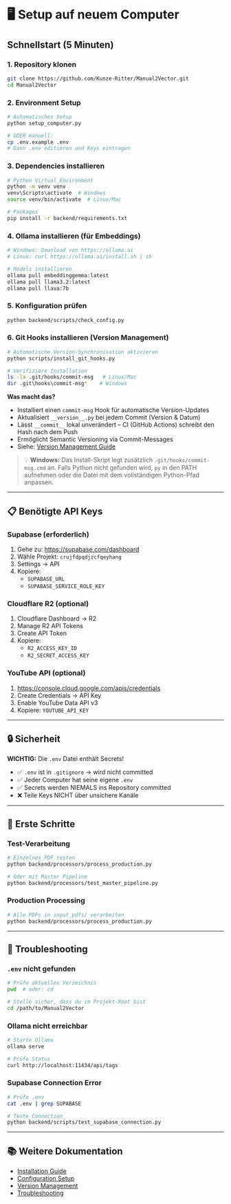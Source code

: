 # 🖥️ Setup auf neuem Computer

## Schnellstart (5 Minuten)

### 1. Repository klonen
```bash
git clone https://github.com/Kunze-Ritter/Manual2Vector.git
cd Manual2Vector
```

### 2. Environment Setup
```bash
# Automatisches Setup
python setup_computer.py

# ODER manuell:
cp .env.example .env
# Dann .env editieren und Keys eintragen
```

### 3. Dependencies installieren
```bash
# Python Virtual Environment
python -m venv venv
venv\Scripts\activate  # Windows
source venv/bin/activate  # Linux/Mac

# Packages
pip install -r backend/requirements.txt
```

### 4. Ollama installieren (für Embeddings)
```bash
# Windows: Download von https://ollama.ai
# Linux: curl https://ollama.ai/install.sh | sh

# Models installieren
ollama pull embeddinggemma:latest
ollama pull llama3.2:latest
ollama pull llava:7b
```

### 5. Konfiguration prüfen
```bash
python backend/scripts/check_config.py
```

### 6. Git Hooks installieren (Version Management)
```bash
# Automatische Version-Synchronisation aktivieren
python scripts/install_git_hooks.py

# Verifiziere Installation
ls -la .git/hooks/commit-msg   # Linux/Mac
dir .git\hooks\commit-msg*    # Windows
```

**Was macht das?**
- Installiert einen `commit-msg` Hook für automatische Version-Updates
- Aktualisiert `__version__.py` bei jedem Commit (Version & Datum)
- Lässt `__commit__` lokal unverändert – CI (GitHub Actions) schreibt den Hash nach dem Push
- Ermöglicht Semantic Versioning via Commit-Messages
- Siehe: [Version Management Guide](../development/VERSION_MANAGEMENT.md)

> 💡 **Windows:** Das Install-Skript legt zusätzlich `.git/hooks/commit-msg.cmd` an. Falls Python nicht gefunden wird, `py` in den PATH aufnehmen oder die Datei mit dem vollständigen Python-Pfad anpassen.

---

## 📋 Benötigte API Keys

### Supabase (erforderlich)
1. Gehe zu: https://supabase.com/dashboard
2. Wähle Projekt: `crujfdpqdjzcfqeyhang`
3. Settings → API
4. Kopiere:
   - `SUPABASE_URL`
   - `SUPABASE_SERVICE_ROLE_KEY`

### Cloudflare R2 (optional)
1. Cloudflare Dashboard → R2
2. Manage R2 API Tokens
3. Create API Token
4. Kopiere:
   - `R2_ACCESS_KEY_ID`
   - `R2_SECRET_ACCESS_KEY`

### YouTube API (optional)
1. https://console.cloud.google.com/apis/credentials
2. Create Credentials → API Key
3. Enable YouTube Data API v3
4. Kopiere: `YOUTUBE_API_KEY`

---

## 🔒 Sicherheit

**WICHTIG:** Die `.env` Datei enthält Secrets!

- ✅ `.env` ist in `.gitignore` → wird nicht committed
- ✅ Jeder Computer hat seine eigene `.env`
- ✅ Secrets werden NIEMALS ins Repository committed
- ❌ Teile Keys NICHT über unsichere Kanäle

---

## 🚀 Erste Schritte

### Test-Verarbeitung
```bash
# Einzelnes PDF testen
python backend/processors/process_production.py

# Oder mit Master Pipeline
python backend/processors/test_master_pipeline.py
```

### Production Processing
```bash
# Alle PDFs in input_pdfs/ verarbeiten
python backend/processors/process_production.py
```

---

## 🐛 Troubleshooting

### `.env` nicht gefunden
```bash
# Prüfe aktuelles Verzeichnis
pwd  # oder: cd

# Stelle sicher, dass du im Projekt-Root bist
cd /path/to/Manual2Vector
```

### Ollama nicht erreichbar
```bash
# Starte Ollama
ollama serve

# Prüfe Status
curl http://localhost:11434/api/tags
```

### Supabase Connection Error
```bash
# Prüfe .env
cat .env | grep SUPABASE

# Teste Connection
python backend/scripts/test_supabase_connection.py
```

---

## 📚 Weitere Dokumentation

- [Installation Guide](docs/setup/INSTALLATION_GUIDE.md)
- [Configuration Setup](docs/setup/CONFIGURATION_SETUP.md)
- [Version Management](../development/VERSION_MANAGEMENT.md)
- [Troubleshooting](docs/troubleshooting/)
